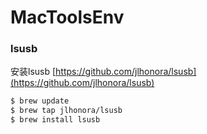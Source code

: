 # MacToolsEnv
### lsusb

安装lsusb [https://github.com/jlhonora/lsusb](https://github.com/jlhonora/lsusb)

```bash
$ brew update            
$ brew tap jlhonora/lsusb
$ brew install lsusb
```





